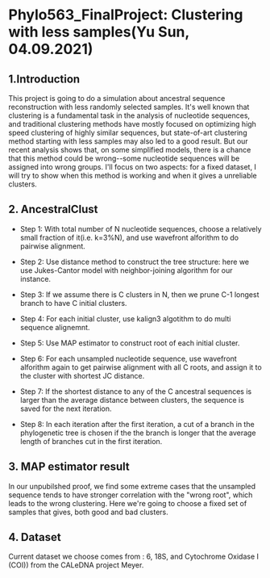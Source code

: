 # Phylo563_FinalProject: Clustering with less samples(Yu Sun, 04.09.2021)
## 1.Introduction

This project is going to do a simulation about ancestral sequence reconstruction with less randomly selected samples. It's well known that clustering is a fundamental task in the analysis of nucleotide sequences, and traditional clustering methods have mostly focused on optimizing high speed clustering of highly similar sequences, but state-of-art clustering method starting with less samples may also led to a good result. But our recent analysis shows that, on some simplified models, there is a chance that this method could be wrong--some nucleotide sequences will be assigned into wrong groups. 
I'll focus on two aspects: for a fixed dataset, I will try to show when this method is working and when it gives a unreliable clusters.

## 2. AncestralClust
- Step 1: With total number of N nucleotide sequences, choose a relatively small fraction of it(i.e. k=3%N), and use wavefront alforithm to do pairwise alignment.

- Step 2: Use distance method to construct the tree structure: here we use Jukes-Cantor model with neighbor-joining algorithm for our instance.

- Step 3: If we assume there is C clusters in N, then we prune C-1 longest branch to have C initial clusters.

- Step 4: For each initial cluster, use kalign3 algotithm to do multi sequence alignemnt.

- Step 5: Use MAP estimator to construct root of each initial cluster. 

- Step 6: For each unsampled nucleotide sequence, use wavefront alforithm again to get pairwise alignment with all C roots, and assign it to the cluster with shortest JC distance.

- Step 7: If the shortest distance to any of the C ancestral sequences is larger than the average distance between clusters, the sequence is saved for the next iteration.

- Step 8: In each iteration after the first iteration, a cut of a branch in the phylogenetic tree is chosen if the the branch is longer that the average length of branches cut in the first iteration.

## 3. MAP estimator result
In our unpubilshed proof, we find some extreme cases that the unsampled sequence tends to have stronger correlation with the "wrong root", which leads to the wrong clustering. Here we're going to choose a fixed set of samples that gives, both good and bad clusters.

## 4. Dataset

Current dataset we choose comes from : 6, 18S, and Cytochrome Oxidase I (COI)) from the CALeDNA project Meyer.